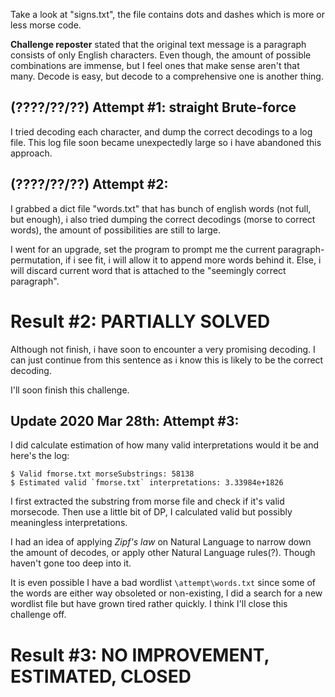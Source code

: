 Take a look at "signs.txt", the file contains dots and dashes which is more or less morse code.

**Challenge reposter** stated that the original text message is a paragraph consists of only English characters.
Even though, the amount of possible combinations are immense, but I feel ones that make sense aren't that many. Decode is easy, but decode to a comprehensive one is another thing.

## (????/??/??) Attempt #1: straight Brute-force
I tried decoding each character, and dump the correct decodings to a log file. This log file soon became unexpectedly large so i have abandoned this approach.

## (????/??/??) Attempt #2:
I grabbed a dict file "words.txt" that has bunch of english words (not full, but enough), i also tried dumping the correct decodings (morse to correct words), the amount of possibilities are still to large.

I went for an upgrade, set the program to prompt me the current paragraph-permutation, if i see fit, i will allow it to append more words behind it. Else, i will discard current word that is attached to the "seemingly correct paragraph".

# Result #2: PARTIALLY SOLVED
Although not finish, i have soon to encounter a very promising decoding. I can just continue from this sentence as i know this is likely to be the correct decoding.

I'll soon finish this challenge.

## Update 2020 Mar 28th: Attempt #3:
I did calculate estimation of how many valid interpretations would it be and here's the log:
```
$ Valid fmorse.txt morseSubstrings: 58138
$ Estimated valid `fmorse.txt` interpretations: 3.33984e+1826
```
I first extracted the substring from morse file and check if it's valid morsecode.
Then use a little bit of DP, I calculated valid but possibly meaningless interpretations.

I had an idea of applying *Zipf's law* on Natural Language to narrow down the amount of decodes, 
or apply other Natural Language rules(?). Though haven't gone too deep into it.

It is even possible I have a bad wordlist `\attempt\words.txt` since some of the words are either way obsoleted or non-existing,
I did a search for a new wordlist file but have grown tired rather quickly. I think I'll close this challenge off.

# Result #3: NO IMPROVEMENT, ESTIMATED, CLOSED

